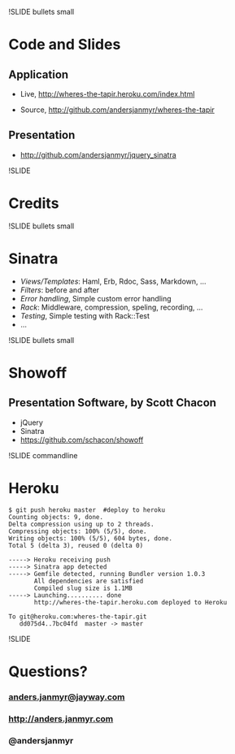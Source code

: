 !SLIDE bullets small
# Code and Slides

## Application

* Live, http://wheres-the-tapir.heroku.com/index.html

* Source, http://github.com/andersjanmyr/wheres-the-tapir

## Presentation

* http://github.com/andersjanmyr/jquery_sinatra

!SLIDE
# Credits

!SLIDE bullets small
# Sinatra

* *Views/Templates*: Haml, Erb, Rdoc, Sass, Markdown, ...
* *Filters*: before and after
* *Error handling*, Simple custom error handling
* *Rack*: Middleware, compression, speling, recording, ...
* *Testing*, Simple testing with Rack::Test
* ...


!SLIDE bullets small
# Showoff
## Presentation Software, by Scott Chacon

* jQuery
* Sinatra
* https://github.com/schacon/showoff

!SLIDE commandline
# Heroku

    $ git push heroku master  #deploy to heroku
    Counting objects: 9, done.
    Delta compression using up to 2 threads.
    Compressing objects: 100% (5/5), done.
    Writing objects: 100% (5/5), 604 bytes, done.
    Total 5 (delta 3), reused 0 (delta 0)

    -----> Heroku receiving push
    -----> Sinatra app detected
    -----> Gemfile detected, running Bundler version 1.0.3
           All dependencies are satisfied
           Compiled slug size is 1.1MB
    -----> Launching.......... done
           http://wheres-the-tapir.heroku.com deployed to Heroku

    To git@heroku.com:wheres-the-tapir.git
       dd075d4..7bc04fd  master -> master

!SLIDE
# Questions?
### anders.janmyr@jayway.com
### http://anders.janmyr.com
### @andersjanmyr


